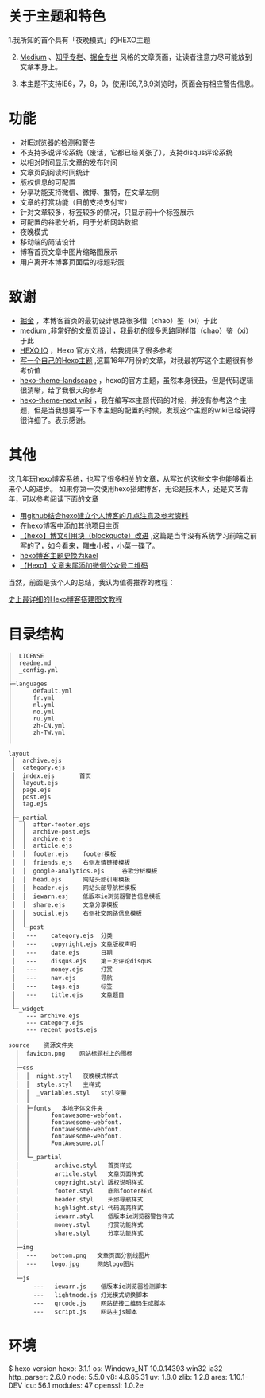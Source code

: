 

# 关于主题和特色

1.我所知的首个具有「夜晚模式」的HEXO主题

2. [Medium](https://www.medium.com) 、[知乎专栏](http://www.zhihu.com)、[掘金专栏](https://juejin.im) 风格的文章页面，让读者注意力尽可能放到文章本身上。

3. 本主题不支持IE6，7，8，9，使用IE6,7,8,9浏览时，页面会有相应警告信息。

# 功能

- 对IE浏览器的检测和警告
- 不支持多说评论系统（废话，它都已经关张了），支持disqus评论系统
- 以相对时间显示文章的发布时间
- 文章页的阅读时间统计
- 版权信息的可配置
- 分享功能支持微信、微博、推特，在文章左侧
- 文章的打赏功能（目前支持支付宝）
- 针对文章较多，标签较多的情况，只显示前十个标签展示
- 可配置的谷歌分析，用于分析网站数据
- 夜晚模式
- 移动端的简洁设计
- 博客首页文章中图片缩略图展示
- 用户离开本博客页面后的标题彩蛋



# 致谢

- [掘金](https://www.juejin.im/) ，本博客首页的最初设计思路很多借（chao）鉴（xi）于此
- [medium](https://www.medium.com) ,非常好的文章页设计，我最初的很多思路同样借（chao）鉴（xi）于此
- [HEXO.IO](https://hexo.io/zh-cn/docs/) ，Hexo 官方文档，给我提供了很多参考
- [写一个自己的Hexo主题](https://segmentfault.com/a/1190000006057336) ,这篇16年7月份的文章，对我最初写这个主题很有参考价值
- [hexo-theme-landscape](https://github.com/hexojs/hexo-theme-landscape) ，hexo的官方主题，虽然本身很丑，但是代码逻辑很清晰，给了我很大的参考
- [hexo-theme-next wiki](https://github.com/iissnan/hexo-theme-next/wiki) ，我在编写本主题代码的时候，并没有参考这个主题，但是当我想要写一下本主题的配置的时候，发现这个主题的wiki已经说得很详细了。表示感谢。



# 其他

这几年玩hexo博客系统，也写了很多相关的文章，从写过的这些文字也能够看出来个人的进步。
如果你第一次使用hexo搭建博客，无论是技术人，还是文艺青年，可以参考阅读下面的文章

- [用github结合hexo建立个人博客的几点注意及参考资料](http://hktkdy.com/2014/05/25/201405/0525/)
- [在hexo博客中添加其他项目主页](http://hktkdy.com/2014/09/07/201409/0907/)
- [【hexo】博文引用块（blockquote）改进](http://hktkdy.com/2015/05/15/201505/0506/) ,这篇是当年没有系统学习前端之前写的了，如今看来，雕虫小技，小菜一碟了。
- [hexo博客主题更换为kael](http://hktkdy.com/2015/01/01/201501/0101/)
- [【Hexo】文章末尾添加微信公众号二维码](http://hktkdy.com/2016/04/22/201604/blog-end-add-wechat/) 

当然，前面是我个人的总结，我认为值得推荐的教程：

[史上最详细的Hexo博客搭建图文教程](https://xuanwo.org/2015/03/26/hexo-intor/)



# 目录结构

 
	│  LICENSE
	│  readme.md
	│  _config.yml
	│
	├─languages
	│      default.yml
	│      fr.yml
	│      nl.yml
	│      no.yml
	│      ru.yml
	│      zh-CN.yml
	│      zh-TW.yml
	│
	                   
	layout                          
	 │  archive.ejs                 
	 │  category.ejs                
	 │  index.ejs       首页            
	 │  layout.ejs                  
	 │  page.ejs                    
	 │  post.ejs                    
	 │  tag.ejs                     
	 │                              
	 ├─_partial                     
	 │  │  after-footer.ejs          
	 │  │  archive-post.ejs         
	 │  │  archive.ejs              
	 │  │  article.ejs              
	 │  │  footer.ejs    footer模板           
	 │  │  friends.ejs   右侧友情链接模板           
	 │  │  google-analytics.ejs     谷歌分析模板
	 │  │  head.ejs      网站头部引用模板           
	 │  │  header.ejs    网站头部导航栏模板           
	 │  │  iewarn.esj    低版本ie浏览器警告信息模板           
	 │  │  share.ejs     文章分享模板           
	 │  │  social.ejs    右侧社交网路信息模板           
	 │  │                           
	 │  └─post                      
	 │   ---    category.ejs  分类      
	 │   ---    copyright.ejs 文章版权声明      
	 │   ---    date.ejs      日期      
	 │   ---    disqus.ejs    第三方评论disqus      
	 │   ---    money.ejs     打赏      
	 │   ---    nav.ejs       导航       
	 │   ---    tags.ejs      标签      
	 │   ---    title.ejs     文章题目      
	 │                              
	 └─_widget                      
	     --- archive.ejs            
	     --- category.ejs           
	     --- recent_posts.ejs       
	                                         
	source    资源文件夹                   
	  │  favicon.png    网站标题栏上的图标            
	  │                             
	  ├─css                         
	  │  │  night.styl   夜晚模式样式           
	  │  │  style.styl   主样式           
	  │  │  _variables.styl   styl变量     
	  │  │                          
	  │  ├─fonts   本地字体文件夹                 
	  │  │      fontawesome-webfont.
	  │  │      fontawesome-webfont.
	  │  │      fontawesome-webfont.
	  │  │      fontawesome-webfont.
	  │  │      FontAwesome.otf     
	  │  │                          
	  │  └─_partial                 
	  │          archive.styl   首页样式    
	  │          article.styl   文章页面样式    
	  │          copyright.styl 版权说明样式    
	  │          footer.styl    底部footer样式    
	  │          header.styl    头部导航样式    
	  │          highlight.styl 代码高亮样式    
	  │          iewarn.styl    低版本ie浏览器警告样式    
	  │          money.styl     打赏功能样式    
	  │          share.styl     分享功能样式    
	  │                             
	  ├─img                         
	  │  ---    bottom.png   文章页面分割线图片          
	  │  ---    logo.jpg     网站logo图片           
	  │                             
	  └─js                          
	       ---   iewarn.js    低版本ie浏览器检测脚本         
	       ---   lightmode.js 灯光模式切换脚本         
	       ---   qrcode.js    网站链接二维码生成脚本         
	       ---   script.js    网站主js脚本         
	                                

# 环境

$ hexo version
hexo: 3.1.1
os: Windows_NT 10.0.14393 win32 ia32
http_parser: 2.6.0
node: 5.5.0
v8: 4.6.85.31
uv: 1.8.0
zlib: 1.2.8
ares: 1.10.1-DEV
icu: 56.1
modules: 47
openssl: 1.0.2e




